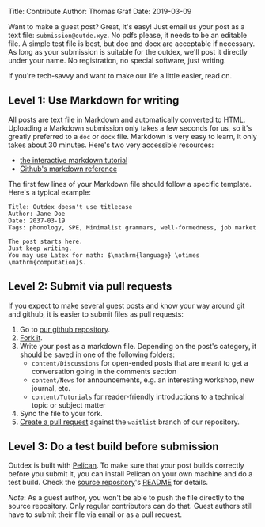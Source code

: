 Title: Contribute
Author: Thomas Graf
Date: 2019-03-09

Want to make a guest post?
Great, it's easy!
Just email us your post as a text file: `submission@outde.xyz`.
No pdfs please, it needs to be an editable file.
A simple test file is best, but doc and docx are acceptable if necessary.
As long as your submission is suitable for the outdex, we'll post it directly under your name.
No registration, no special software, just writing.

If you're tech-savvy and want to make our life a little easier, read on.


## Level 1: Use Markdown for writing

All posts are text file in Markdown and automatically converted to HTML. 
Uploading a Markdown submission only takes a few seconds for us, so it's greatly preferred to a `doc` or `docx` file.
Markdown is very easy to learn, it only takes about 30 minutes.
Here's two very accessible resources:

- [the interactive markdown tutorial](https://www.markdowntutorial.com/)
- [Github's markdown reference](https://guides.github.com/features/mastering-markdown/)

The first few lines of your Markdown file should follow a specific template.
Here's a typical example:

```
Title: Outdex doesn't use titlecase
Author: Jane Doe
Date: 2037-03-19
Tags: phonology, SPE, Minimalist grammars, well-formedness, job market

The post starts here.
Just keep writing.
You may use Latex for math: $\mathrm{language} \otimes \mathrm{computation}$.
```


## Level 2: Submit via pull requests

If you expect to make several guest posts and know your way around git and github, it is easier to submit files as pull requests:

1. Go to [our github repository](https://github.com/outde-xyz/website).
1. [Fork it](https://help.github.com/en/articles/fork-a-repo).
1. Write your post as a markdown file.
   Depending on the post's category, it should be saved in one of the following folders:
   - `content/Discussions` for open-ended posts that are meant to get a conversation going in the comments section
   - `content/News` for announcements, e.g. an interesting workshop, new journal, etc.
   - `content/Tutorials` for reader-friendly introductions to a technical topic or subject matter
1. Sync the file to your fork.
1. [Create a pull request](https://help.github.com/en/articles/creating-a-pull-request-from-a-fork) against the `waitlist` branch of our repository.


## Level 3: Do a test build before submission

Outdex is built with [Pelican](https://docs.getpelican.com/en/stable/).
To make sure that your post builds correctly before you submit it, you can install Pelican on your own machine and do a test build.
Check the [source repository](https://github.com/outde-xyz/website)'s [README](https://github.com/outde-xyz/website/blob/master/README.md) for details.

*Note*: As a guest author, you won't be able to push the file directly to the source repository.
Only regular contributors can do that.
Guest authors still have to submit their file via email or as a pull request.
